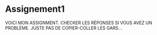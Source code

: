 # Assignement1

VOICI MON ASSIGNMENT. CHECKER LES RÉPONSES SI VOUS AVEZ UN PROBLÈME. JUSTE PAS DE COPIER-COLLER LES GARS...
